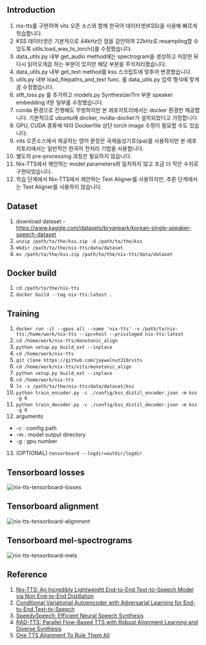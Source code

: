 ## Introduction
1. nix-tts를 구현하여 vits 오픈 소스와 함께 한국어 데이터셋(KSS)을 사용해 빠르게 학습합니다.
2. KSS 데이터셋은 기본적으로 44kHz인 점을 감안하여 22kHz로 resampling할 수 있도록 utils.load_wav_to_torch()를 수정했습니다.
3. data_utils.py 내부 get_audio method에는 spectrogram을 생성하고 저장한 뒤 다시 읽어오게끔 하는 부분이 있지만 해당 부분을 주석처리했습니다.
4. data_utils.py 내부 get_text method를 kss 스크립트에 맞추어 변경했습니다.
5. utils.py 내부 load_filepaths_and_text func. 를 data_utils.py 입력 형식에 맞게끔 수정했습니다.
6. stft_loss.py 를 추가하고 models.py SynthesizerTrn 부분 speaker embedding if문 일부를 수정했습니다.
7. conda 환경으로 진행해도 무방하지만 본 레포지토리에서는 docker 환경만 제공합니다. 기본적으로 ubuntu에 docker, nvidia-docker가 설치되었다고 가정합니다.
8. GPU, CUDA 종류에 따라 Dockerfile 상단 torch image 수정이 필요할 수도 있습니다.
9. vits 오픈소스에서 제공하는 영어 문장은 국제음성기호(ipa)를 사용하지만 본 레포지토리에서는 일반적인 한국어 전처리 기법을 사용합니다.
10. 별도의 pre-processing 과정은 필요하지 않습니다.
11. Nix-TTS에서 제안하는 model parameters와 일치하지 않고 조금 더 작은 수치로 구현되었습니다. 
12. 학습 단계에서 Nix-TTS에서 제안하는 Text Aligner를 사용하지만, 추론 단계에서는 Text Aligner를 사용하지 않습니다.

## Dataset
1. download dataset - https://www.kaggle.com/datasets/bryanpark/korean-single-speaker-speech-dataset
2. `unzip /path/to/the/kss.zip -d /path/to/the/kss`
3. `mkdir /path/to/the/nix-tts/data/dataset`
4. `mv /path/to/the/kss.zip /path/to/the/nix-tts/data/dataset`

## Docker build
1. `cd /path/to/the/nix-tts`
2. `docker build --tag nix-tts:latest .`

## Training
1. `docker run -it --gpus all --name 'nix-tts' -v /path/to/nix-tts:/home/work/nix-tts --ipc=host --privileged nix-tts:latest`
2. `cd /home/work/nix-tts/monotonic_align`
3. `python setup.py build_ext --inplace`
4. `cd /home/work/nix-tts`
5. `git clone https://github.com/jaywalnut310/vits`
6. `cd /home/work/nix-tts/vits/monotonic_align`
7. `python setup.py build_ext --inplace`
8. `cd /home/work/nix-tts`
9. `ln -s /path/to/the/nix-tts/data/dataset/kss`
10. `python train_encoder.py -c ./config/kss_distil_encoder.json -m kss -g 0`
11. `python train_decoder.py -c ./config/kss_distil_decoder.json -m kss -g 0`
12. arguments
  * -c : comfig path
  * -m : model output directory
  * -g : gpu number
13. (OPTIONAL) `tensorboard --logdir=outdir/logdir`

## Tensorboard losses
![nix-tts-tensorboard-losses](https://user-images.githubusercontent.com/69423543/179240643-d0be3733-c19a-4f33-ae4a-1fa255ddd191.png)

## Tensorboard alignment
![nix-tts-tensorboard-alignment](https://user-images.githubusercontent.com/69423543/179240657-8090b2f0-1e16-43c6-9167-7e88141770e3.png)

## Tensorboard mel-spectrograms
![nix-tts-tensorboard-mels](https://user-images.githubusercontent.com/69423543/179240889-0d39f2a7-309a-4741-81fd-aa0f91203cc5.png)


## Reference
1. [Nix-TTS: An Incredibly Lightweight End-to-End Text-to-Speech Model via Non End-to-End Distillation](https://arxiv.org/abs/2203.15643)
2. [Conditional Variational Autoencoder with Adversarial Learning for End-to-End Text-to-Speech](https://arxiv.org/abs/2106.06103)
3. [SpeedySpeech: Efficient Neural Speech Synthesis](https://arxiv.org/abs/2008.03802)
4. [RAD-TTS: Parallel Flow-Based TTS with Robust Alignment Learning and Diverse Synthesis](https://openreview.net/pdf?id=0NQwnnwAORi)
5. [One TTS Alignment To Rule Them All](https://arxiv.org/pdf/2108.10447.pdf)
